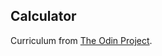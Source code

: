 ## Calculator

Curriculum from [The Odin Project](https://www.theodinproject.com/courses/web-development-101/lessons/calculator).
